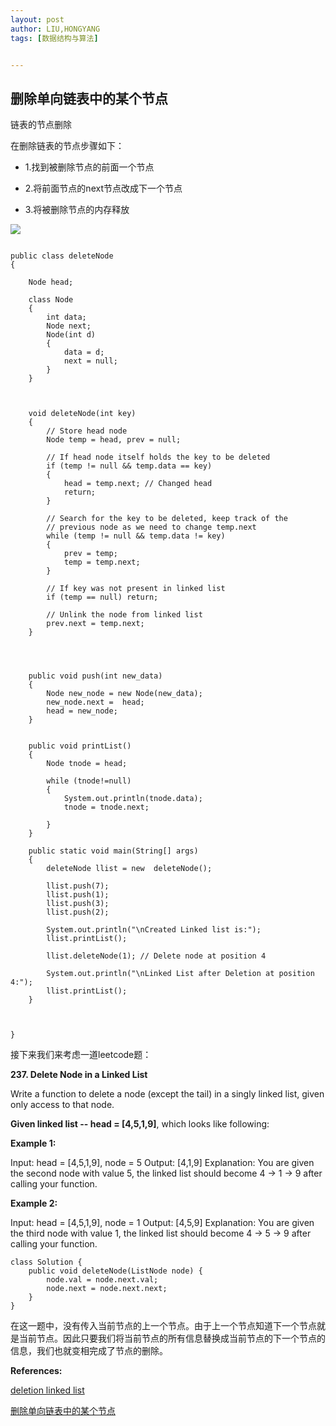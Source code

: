 ```yaml
---
layout: post
author: LIU,HONGYANG
tags: [数据结构与算法]


---
```






## 删除单向链表中的某个节点

链表的节点删除

在删除链表的节点步骤如下：

- 1.找到被删除节点的前面一个节点

- 2.将前面节点的next节点改成下一个节点

- 3.将被删除节点的内存释放

![](https://tva1.sinaimg.cn/large/006tNbRwgy1gachsh100oj30xe0a4gmj.jpg)

```{java}

public class deleteNode
{

    Node head;

    class Node
    {
        int data;
        Node next;
        Node(int d)
        {
            data = d;
            next = null;
        }
    }



    void deleteNode(int key)
    {
        // Store head node
        Node temp = head, prev = null;

        // If head node itself holds the key to be deleted
        if (temp != null && temp.data == key)
        {
            head = temp.next; // Changed head
            return;
        }

        // Search for the key to be deleted, keep track of the
        // previous node as we need to change temp.next
        while (temp != null && temp.data != key)
        {
            prev = temp;
            temp = temp.next;
        }

        // If key was not present in linked list
        if (temp == null) return;

        // Unlink the node from linked list
        prev.next = temp.next;
    }




    public void push(int new_data)
    {
        Node new_node = new Node(new_data);
        new_node.next =  head;
        head = new_node;
    }


    public void printList()
    {
        Node tnode = head;

        while (tnode!=null)
        {
            System.out.println(tnode.data);
            tnode = tnode.next;

        }
    }

    public static void main(String[] args)
    {
        deleteNode llist = new  deleteNode();

        llist.push(7);
        llist.push(1);
        llist.push(3);
        llist.push(2);

        System.out.println("\nCreated Linked list is:");
        llist.printList();

        llist.deleteNode(1); // Delete node at position 4

        System.out.println("\nLinked List after Deletion at position 4:");
        llist.printList();
    }



}

```

接下来我们来考虑一道leetcode题：

**237. Delete Node in a Linked List**

Write a function to delete a node (except the tail) in a singly linked list, given only access to that node.

**Given linked list -- head = [4,5,1,9]**, which looks like following:

**Example 1:**

Input: head = [4,5,1,9], node = 5
Output: [4,1,9]
Explanation: You are given the second node with value 5, the linked list should become 4 -> 1 -> 9 after calling your function.

**Example 2:**

Input: head = [4,5,1,9], node = 1
Output: [4,5,9]
Explanation: You are given the third node with value 1, the linked list should become 4 -> 5 -> 9 after calling your function.


```{}
class Solution {
    public void deleteNode(ListNode node) {
        node.val = node.next.val;
        node.next = node.next.next;
    }
}
```
在这一题中，没有传入当前节点的上一个节点。由于上一个节点知道下一个节点就是当前节点。因此只要我们将当前节点的所有信息替换成当前节点的下一个节点的信息，我们也就变相完成了节点的删除。




**References:**

[deletion linked list](https://www.geeksforgeeks.org/linked-list-set-3-deleting-node/)

[删除单向链表中的某个节点](https://blog.csdn.net/cchengone/article/details/52973877)

